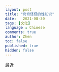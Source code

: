 ```yaml
---
layout: post
title: "奇奇怪怪的性知识"
date:   2021-08-30
tags: [文化]
language : Chinese
comments: true
author: Zhen
toc: false
published: true
hidden: false
---
```

最近
<!--stackedit_data:
eyJoaXN0b3J5IjpbMjI5MDYxOTY4XX0=
-->